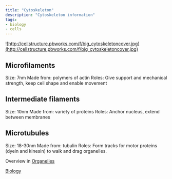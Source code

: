 ```yaml
---
title: "Cytoskeleton"
description: "Cytoskeleton information"
tags:
- biology
- cells
---
```


![http://cellstructure.pbworks.com/f/big_cytoskeletoncover.jpg](http://cellstructure.pbworks.com/f/big_cytoskeletoncover.jpg)

## Microfilaments

Size: 7nm
Made from: polymers of actin
Roles: Give support and mechanical strength, keep cell shape and enable movement

## Intermediate filaments

Size: 10nm
Made from: variety of proteins
Roles: Anchor nucleus, extend between membranes

## Microtubules
Size: 18-30nm
Made from: tubulin
Roles: Form tracks for motor proteins (dyein and kinesin) to walk and drag organelles.


Overview in [Organelles](Organelles.md)


[Biology](/Biology)